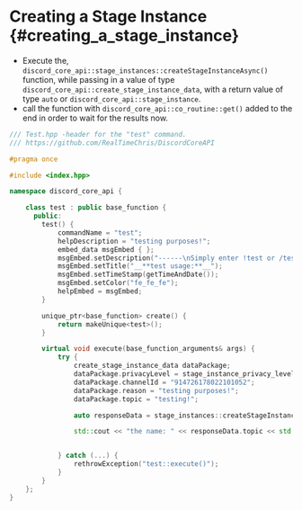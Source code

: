 Creating a Stage Instance {#creating_a_stage_instance}
=============
- Execute the, `discord_core_api::stage_instances::createStageInstanceAsync()` function, while passing in a value of type `discord_core_api::create_stage_instance_data`, with a return value of type `auto` or `discord_core_api::stage_instance`.
- call the function with `discord_core_api::co_routine::get()` added to the end in order to wait for the results now.

```cpp
/// Test.hpp -header for the "test" command.
/// https://github.com/RealTimeChris/DiscordCoreAPI

#pragma once

#include <index.hpp>

namespace discord_core_api {

	class test : public base_function {
	  public:
		test() {
			commandName = "test";
			helpDescription = "testing purposes!";
			embed_data msgEmbed { };
			msgEmbed.setDescription("------\nSimply enter !test or /test!\n------");
			msgEmbed.setTitle("__**test usage:**__");
			msgEmbed.setTimeStamp(getTimeAndDate());
			msgEmbed.setColor("fe_fe_fe");
			helpEmbed = msgEmbed;
		}

		unique_ptr<base_function> create() {
			return makeUnique<test>();
		}

		virtual void execute(base_function_arguments& args) {
			try {
				create_stage_instance_data dataPackage;
				dataPackage.privacyLevel = stage_instance_privacy_level::GUILD_ONLY;
				dataPackage.channelId = "914726178022101052";
				dataPackage.reason = "testing purposes!";
				dataPackage.topic = "testing!";

				auto responseData = stage_instances::createStageInstanceAsync(const dataPackage).get();

				std::cout << "the name: " << responseData.topic << std::endl;


			} catch (...) {
				rethrowException("test::execute()");
			}
		}
	};
}
```
